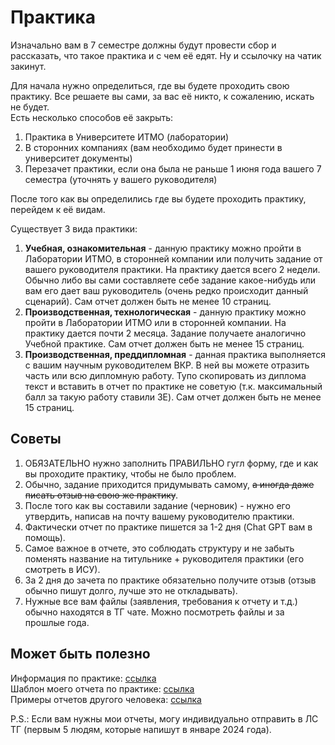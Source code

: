 # Практика
Изначально вам в 7 семестре должны будут провести сбор и рассказать, что такое практика и с чем её едят. Ну и ссылочку на чатик закинут.

Для начала нужно определиться, где вы будете проходить свою практику. Все решаете вы сами, за вас её никто, к сожалению, искать не будет.   
Есть несколько способов её закрыть:
1. Практика в Университете ИТМО (лаборатории)
2. В сторонних компаниях (вам необходимо будет принести в университет документы)
3. Перезачет практики, если она была не раньше 1 июня года вашего 7 семестра (уточнять у вашего руководителя)

После того как вы определились где вы будете проходить практику, перейдем к её видам.  

Существует 3 вида практики:
1. **Учебная, ознакомительная** - данную практику можно пройти в Лаборатории ИТМО, в сторонней компании или получить задание от вашего руководителя практики. На практику дается всего 2 недели. Обычно либо вы сами составляете себе задание какое-нибудь или вам его дает ваш руководитель (очень редко происходит данный сценарий). Сам отчет должен быть не менее 10 страниц.
2. **Производственная, технологическая** - данную практику можно пройти в Лаборатории ИТМО или в сторонней компании. На практику дается почти 2 месяца. Задание получаете аналогично Учебной практике. Сам отчет должен быть не менее 15 страниц.
3. **Производственная, преддипломная** - данная практика выполняется с вашим научным руководителем ВКР. В ней вы можете отразить часть или всю дипломную работу. Тупо скопировать из диплома текст и вставить в отчет по практике не советую (т.к. максимальный балл за такую работу ставили 3E). Сам отчет должен быть не менее 15 страниц.

## Советы
1. ОБЯЗАТЕЛЬНО нужно заполнить ПРАВИЛЬНО гугл форму, где и как вы проходите практику, чтобы не было проблем.
2. Обычно, задание приходится придумывать самому, ~~а иногда даже писать отзыв на свою же практику~~. 
3. После того как вы составили задание (черновик) - нужно его утвердить, написав на почту вашему руководителю практики.
4. Фактически отчет по практике пишется за 1-2 дня (Chat GPT вам в помощь).
5. Самое важное в отчете, это соблюдать структуру и не забыть поменять название на титульнике + руководителя практики (его смотреть в ИСУ).
6. За 2 дня до зачета по практике обязательно получите отзыв (отзыв обычно пишут долго, лучше это не откладывать).
7. Нужные все вам файлы (заявления, требования к отчету и т.д.) обычно находятся в ТГ чате. Можно посмотреть файлы и за прошлые года.

## Может быть полезно
Информация по практике: [ссылка](https://student.itmo.ru/ru/practical_training/)  
Шаблон моего отчета по практике: [ссылка](./docs/Шаблон%20отчета.docx)  
Примеры отчетов другого человека: [ссылка](https://github.com/testpassword/ITMO-Practice)  

P.S.: Если вам нужны мои отчеты, могу индивидуально отправить в ЛС ТГ (первым 5 людям, которые напишут в январе 2024 года).
